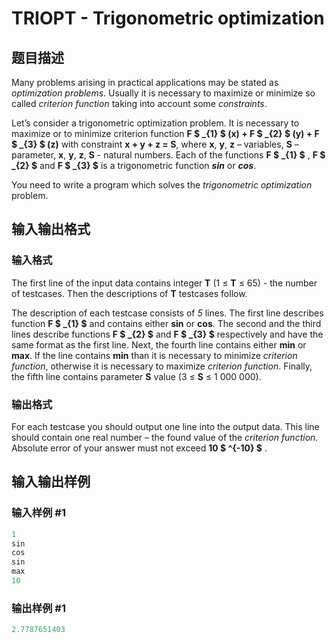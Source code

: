 # TRIOPT - Trigonometric optimization

## 题目描述

 Many problems arising in practical applications may be stated as _optimization problems_. Usually it is necessary to maximize or minimize so called _criterion function_ taking into account some _constraints_.

Let’s consider a trigonometric optimization problem. It is necessary to maximize or to minimize criterion function **F $ _{1} $ (x) + F $ _{2} $ (y) + F $ _{3} $ (z)** with constraint **x + y + z = S**, where **x**, **y**, **z** – variables, **S** – parameter, **x**, **y**, **z**, **S** - natural numbers. Each of the functions **F $ _{1} $** , **F $ _{2} $** and **F $ _{3} $** is a trigonometric function **_sin_** or **_cos_**.

You need to write a program which solves the _trigonometric optimization_ problem.

## 输入输出格式

### 输入格式

 The first line of the input data contains integer **T** (1 ≤ **T** ≤ 65) - the number of testcases. Then the descriptions of **T** testcases follow.

The description of each testcase consists of _5_ lines. The first line describes function **F $ _{1} $** and contains either **sin** or **cos**. The second and the third lines describe functions **F $ _{2} $** and **F $ _{3} $** respectively and have the same format as the first line. Next, the fourth line contains either **min** or **max**. If the line contains **min** than it is necessary to minimize _criterion function_, otherwise it is necessary to maximize _criterion function_. Finally, the fifth line contains parameter **S** value (3 ≤ **S** ≤ 1 000 000).

### 输出格式

For each testcase you should output one line into the output data. This line should contain one real number – the found value of the _criterion function_. Absolute error of your answer must not exceed **10 $ ^{-10} $** .

## 输入输出样例

### 输入样例 #1

```cpp
1
sin
cos
sin
max
10
```


### 输出样例 #1

```cpp
2.7787651403
```


